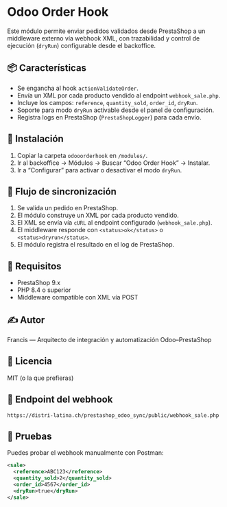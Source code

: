 # Odoo Order Hook

Este módulo permite enviar pedidos validados desde PrestaShop a un middleware externo vía webhook XML, con trazabilidad y control de ejecución (`dryRun`) configurable desde el backoffice.

## 📦 Características

- Se engancha al hook `actionValidateOrder`.
- Envía un XML por cada producto vendido al endpoint `webhook_sale.php`.
- Incluye los campos: `reference`, `quantity_sold`, `order_id`, `dryRun`.
- Soporte para modo `dryRun` activable desde el panel de configuración.
- Registra logs en PrestaShop (`PrestaShopLogger`) para cada envío.

## 🔧 Instalación

1. Copiar la carpeta `odooorderhook` en `/modules/`.
2. Ir al backoffice → Módulos → Buscar “Odoo Order Hook” → Instalar.
3. Ir a “Configurar” para activar o desactivar el modo `dryRun`.

## 🔄 Flujo de sincronización

1. Se valida un pedido en PrestaShop.
2. El módulo construye un XML por cada producto vendido.
3. El XML se envía vía `cURL` al endpoint configurado (`webhook_sale.php`).
4. El middleware responde con `<status>ok</status>` o `<status>dryrun</status>`.
5. El módulo registra el resultado en el log de PrestaShop.

## 🧩 Requisitos

- PrestaShop 9.x
- PHP 8.4 o superior
- Middleware compatible con XML vía POST

## ✍️ Autor

Francis — Arquitecto de integración y automatización Odoo–PrestaShop

## 📄 Licencia

MIT (o la que prefieras)

## 🔗 Endpoint del webhook

`https://distri-latina.ch/prestashop_odoo_sync/public/webhook_sale.php`

## 🧪 Pruebas

Puedes probar el webhook manualmente con Postman:

```xml
<sale>
  <reference>ABC123</reference>
  <quantity_sold>2</quantity_sold>
  <order_id>4567</order_id>
  <dryRun>true</dryRun>
</sale>
